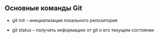 ## Основные команды Git

* git init – инициализация локального репозитория

* git status – получить информацию от git о его текущем состоянии